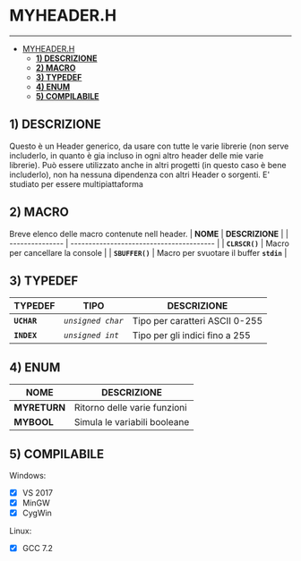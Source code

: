 # MYHEADER.H
------------
<!-- TOC depthFrom:1 depthTo:6 withLinks:1 updateOnSave:1 orderedList:0 -->

- [MYHEADER.H](#myheaderh)
	- [**1) DESCRIZIONE**](#1-descrizione)
	- [**2) MACRO**](#2-macro)
	- [**3) TYPEDEF**](#3-typedef)
	- [**4) ENUM**](#4-enum)
	- [**5) COMPILABILE**](#5-compilabile)

<!-- /TOC -->

## **1) DESCRIZIONE**
Questo è un Header generico, da usare con tutte le varie librerie (non serve includerlo, in quanto è gia incluso in ogni altro header delle mie varie librerie). Può essere utilizzato anche in altri progetti (in questo caso è bene includerlo), non ha nessuna dipendenza con altri Header o sorgenti. E' studiato per essere multipiattaforma


## **2) MACRO**
Breve elenco delle macro contenute nell header.
| **NOME**        | **DESCRIZIONE**                          |
| --------------- | ---------------------------------------- |
| **`CLRSCR()`**  | Macro per cancellare la console          |
| **`SBUFFER()`** | Macro per svuotare il buffer **`stdin`** |



## **3) TYPEDEF**
| TYPEDEF     | TIPO              | DESCRIZIONE                    |
| ----------- | ----------------- | ------------------------------ |
| **`UCHAR`** | *`unsigned char`* | Tipo per caratteri ASCII 0-255 |
| **`INDEX`** | *`unsigned int`*  | Tipo per gli indici fino a 255 |



## **4) ENUM**
| NOME         | DESCRIZIONE                  |
| ------------ | ---------------------------- |
| **MYRETURN** | Ritorno delle varie funzioni |
| **MYBOOL**   | Simula le variabili booleane |



## **5) COMPILABILE**
Windows:
- [x] VS 2017
- [x] MinGW
- [x] CygWin

Linux:
- [x] GCC 7.2
